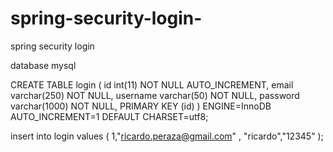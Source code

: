 # spring-security-login-
spring security login


database mysql

CREATE TABLE login ( id int(11) NOT NULL AUTO_INCREMENT, email varchar(250) NOT NULL, username varchar(50) NOT NULL, password varchar(1000) NOT NULL, PRIMARY KEY (id) )
 ENGINE=InnoDB AUTO_INCREMENT=1 DEFAULT CHARSET=utf8;
 
 
 insert into login values ( 1,"ricardo.peraza@gmail.com" , "ricardo","12345"  );
